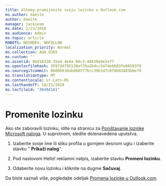 ```yaml
---
title: Alhemy-promijenite svoju lozinku u Outlook.com
ms.author: daeite
author: daeite
manager: jackiesm
ms.date: 2/23/2018
ms.audience: Admin
ms.topic: article
ROBOTS: NOINDEX, NOFOLLOW
localization_priority: Normal
ms.collection: Adm_O365
ms.custom: ''
ms.assetid: 0bd18328-35e4-4e4a-94c3-48430e8e2e77
ms.openlocfilehash: 3597dd795138af78a2b4cc547deb603fe66593f9
ms.sourcegitcommit: 0b06093dabd685f76cc39b1d7c0f8b03883b6e79
ms.translationtype: MT
ms.contentlocale: sr-Latn-RS
ms.lasthandoff: 10/25/2019
ms.locfileid: "36494181"
---
```

# <a name="change-your-password"></a>Promenite lozinku

Ako ste zaboravili lozinku, idite na stranicu za [Poništavanje lozinke Microsoft naloga](https://go.microsoft.com/fwlink/p/?linkid=841909). U suprotnom, sledite dolenavedena uputstva.
  
1. Izaberite svoje ime ili sliku profila u gornjem desnom uglu i izaberite stavku " **Prikaži nalog**". 
    
2. Pod naslovom Hello! reklamni natpis, izaberite stavku **Promeni lozinku**. 
    
3. Odaberite novu lozinku i kliknite na dugme **Sačuvaj**. 
    
Da biste saznali više, pogledajte odeljak [Promena lozinke u Outlook.com](https://support.office.com/article/2138d690-811c-4545-b2f3-e4dbe80c9735.aspx).
  

